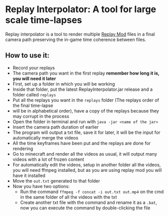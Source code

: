 # Replay Interpolator: A tool for large scale time-lapses
Replay interpolator is a tool to render multiple [Replay Mod](https://www.replaymod.com/)
files in a final camera path preserving the in-game
time coherence between files.

## How to use it:
- Record your replays
- The camera path you want in the first replay **remember how long it is, you will need it later**
- First, set up a folder in which you will be working
- Inside that folder, put the latest ReplayInterpolator.jar release and a folder called `replays`
- Put all the replays you want in the `replays` folder (The replays order of the final time-lapse
- will be in alphabetical order), have a copy of the replays because they may corrupt in the process
- Open the folder in terminal and run with `java -jar <name of the jar>`
- Insert the camera path duration of earlier
- The program will output a txt file, save it for later, it will be the input for automatically merge the videos
- All the time keyframes have been put and the replays are done for rendering
- Go to minecraft and render all the videos as usual, it will output many videos with a lot of frozen
content
- For automatically edit the videos, setup in another folder all the videos, you will need ffmpeg installed, but as you are using replay mod you will have it installed
- Move the `out.txt` generated to that folder
- Now you have two options:
  - Run the command `ffmpeg -f concat -i out.txt out.mp4` on the cmd in the same folder of all the videos with the txt
  - Create another txt file with the command and rename it as a `.bat`, now you can execute the command by double-clicking the file